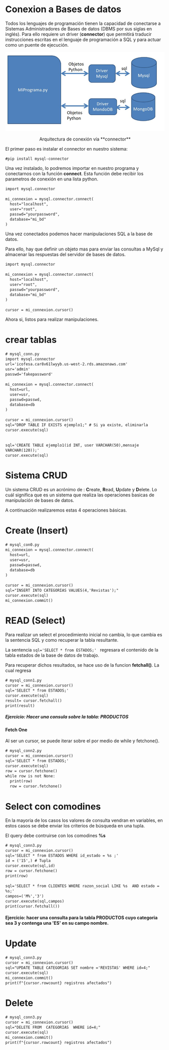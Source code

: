# Conexion a Bases de datos

Todos los lenguajes de programación tienen la capacidad de conectarse a Sistemas Administradores de Bases de datos (DBMS por sus siglas en inglés). Para ello requiere un driver (**connector**) que permitirá traducir instrucciones escritas en el lenguaje de programación a SQL y para actuar como un puente de ejecución.

![arq](arquitectura.JPG)
<center>Arquitectura de conexión vía **connector**</center>

El primer paso es instalar el connector en nuestro sistema:
```
#pip install mysql-connector
```
Una vez instalado, lo podremos importar en nuestro programa y conectarnos con la función **connect**.
Esta función debe recibir los parametros de conexión en una lista python.

```
import mysql.connector

mi_connexion = mysql.connector.connect(
  host="localhost",
  user="root",
  passwd="yourpassword",
  database="mi_bd"
)

```


Una vez conectados podemos hacer manipulaciones SQL a la base de datos.

Para ello, hay que definir un objeto mas para enviar las consultas a MySql y  almacenar las respuestas del servidor de bases de datos.

```
import mysql.connector

mi_connexion = mysql.connector.connect(
  host="localhost",
  user="root",
  passwd="yourpassword",
  database="mi_bd"
)

cursor = mi_connexion.cursor()
```
Ahora si, listos para realizar manipulaciones.
# crear tablas

```
# mysql_conn.py
import mysql.connector
url='icofesa.car8v61lwyyb.us-west-2.rds.amazonaws.com'
usr='admin'
passwd='fakepassword'

mi_connexion = mysql.connector.connect(
  host=url,
  user=usr,
  passwd=passwd,
  database=db
)

cursor = mi_connexion.cursor()
sql="DROP TABLE IF EXISTS ejemplo1;" # Si ya existe, eliminarla
cursor.execute(sql)


sql='CREATE TABLE ejemplo1(id INT, user VARCHAR(50),mensaje VARCHAR(120));'
cursor.execute(sql)

```

# Sistema CRUD
Un sistema CRUD es un acrónimo de : **C**reate, **R**ead, **U**pdate y **D**elete. Lo cuál significa que es un sistema que realiza las operaciones basicas de manipulación de bases de datos.

A continuación realizaremos estas 4 operaciones básicas.

# Create (Insert)

```
# mysql_con0.py
mi_connexion = mysql.connector.connect(
  host=url,
  user=usr,
  passwd=passwd,
  database=db
)

cursor = mi_connexion.cursor()
sql="INSERT INTO CATEGORIAS VALUES(4,'Revistas');"
cursor.execute(sql)
mi_connexion.commit()
```

# READ (Select)
Para realizar un select el procedimiento inicial no cambia, lo que cambia es la sentencia SQL y como recuperar la tabla resultante.

La sentencia ```sql='SELECT * from ESTADOS;' ``` regresara el contenido de la tabla estados de la base de datos de trabajo.

Para recuperar dichos resultados, se hace uso de la funcion **fetchall()**. La cual regresa


```
# mysql_conn1.py
cursor = mi_connexion.cursor()
sql='SELECT * from ESTADOS;'
cursor.execute(sql)
result= cursor.fetchall()
print(result)
```


##### Ejercicio: Hacer una consula sobre la tabla: PRODUCTOS


#### Fetch One
Al ser un cursor, se puede iterar sobre el por medio de while y fetchone().

```
# mysql_conn2.py
cursor = mi_connexion.cursor()
sql='SELECT * from ESTADOS;'
cursor.execute(sql)
row = cursor.fetchone()
while row is not None:
  print(row)
  row = cursor.fetchone()
```

# Select con comodines

En la mayoria de los casos los valores de consulta vendran en variables, en estos casos se debe enviar los criterios de búsqueda en una tupla.

El query debe contruirse con los comodines **%s**

```
# mysql_conn3.py
cursor = mi_connexion.cursor()
sql='SELECT * from ESTADOS WHERE id_estado = %s ;'
id = ('15',) # Tupla
cursor.execute(sql,id)
row = cursor.fetchone()
print(row)

sql='SELECT * from CLIENTES WHERE razon_social LIKE %s  AND estado = %s;'
campos=('M%','3')
cursor.execute(sql,campos)
print(cursor.fetchall())

```
#### Ejercicio: hacer una consulta para la tabla PRODUCTOS cuyo categoria sea 3 y contenga una 'ES' en su campo nombre.

# Update
```
# mysql_conn3.py
cursor = mi_connexion.cursor()
sql="UPDATE TABLE CATEGORIAS SET nombre ='REVISTAS' WHERE id=4;"
cursor.execute(sql)
mi_connexion.commit()
print(f"{cursor.rowcount} registros afectados")
```

# Delete
```
# mysql_conn3.py
cursor = mi_connexion.cursor()
sql="DELETE FROM  CATEGORIAS  WHERE id=4;"
cursor.execute(sql)
mi_connexion.commit()
print(f"{cursor.rowcount} registros afectados")
```
